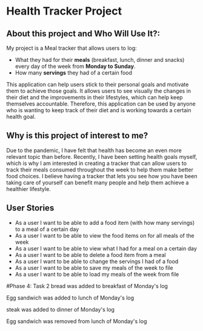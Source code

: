 # Health Tracker Project

## About this project and Who Will Use It?:

My project is a Meal tracker that allows users to log:

- What they had for their **meals** (breakfast, lunch, dinner and snacks)
every day of the week from **Monday to Sunday**.
- How many **servings** they had of a certain food

This application can help users stick to their personal goals and motivate them to achieve those goals. 
It allows users to see visually the changes in their diet and the improvements in their lifestyles, 
which can help keep themselves accountable. Therefore, this application can be used by 
anyone who is wanting to keep track of their diet and is working towards a certain health goal. 

## Why is this project of interest to me?

Due to the pandemic, I have felt that health has become an even more relevant topic than before.
Recently, I have been setting health goals myself, which is why I am interested in creating a tracker that can allow 
users to track their meals consumed throughout the week to help them make better food choices.
I believe having a tracker that lets you see how you have been taking care
of yourself can benefit many people and help them achieve a healthier lifestyle. 

## User Stories

- As a user I want to be able to add a food item (with how many servings) to a meal of a certain day
- As a user I want to be able to view the food items on for all meals of the week 
- As a user I want to be able to view what I had for a meal on a certain day
- As a user I want to be able to delete a food item from a meal 
- As a user I want to be able to change the servings I had of a food
- As a user I want to be able to save my meals of the week to file
- As a user I want to be able to load my meals of the week from file

#Phase 4: Task 2
bread was added to breakfast of Monday's log

Egg sandwich was added to lunch of Monday's log

steak was added to dinner of Monday's log

Egg sandwich was removed from lunch of Monday's log